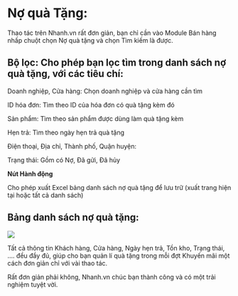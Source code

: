 
# Nợ quà Tặng:

Thao tác trên Nhanh.vn rất đơn giản, bạn chỉ cần vào Module Bán hàng nhấp chuột chọn Nợ quà tặng và chọn Tìm kiếm là được.

## Bộ lọc: Cho phép bạn lọc tìm trong danh sách nợ quà tặng, với các tiêu chí:

Doanh nghiệp, Cửa hàng: Chọn doanh nghiệp và cửa hàng cần tìm

ID hóa đơn: Tìm theo ID của hóa đơn có quà tặng kèm đó

Sản phẩm: Tìm theo sản phẩm được dùng làm quà tặng kèm

Hẹn trả: Tìm theo ngày hẹn trả quà tặng

Điện thoại, Địa chỉ, Thành phố, Quận huyện:

Trạng thái: Gồm có Nợ, Đã gửi, Đã hủy

**Nút Hành động**

Cho phép xuất Excel bảng danh sách nợ quà tặng để lưu trữ (xuất trang hiện tại hoặc tất cả danh sách)

## Bảng danh sách nợ quà tặng:


![](https://raw.githubusercontent.com/hieunguyenduc-nhanh/manual/patch-4/docs/ban-hang/img/no-qua-tang-2.jpg)

Tất cả thông tin Khách hàng, Cửa hàng, Ngày hẹn trả, Tồn kho, Trạng thái, .... đều đầy đủ, giúp cho bạn quản lí quà tặng trong mỗi đợt Khuyến mãi một cách đơn giản chỉ với vài thao tác.

Rất đơn giản phải không, Nhanh.vn chúc bạn thành công và có một trải nghiệm tuyệt vời.
